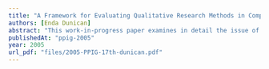 ```yaml
---
title: "A Framework for Evaluating Qualitative Research Methods in Computer Programming Education"
authors: [Enda Dunican]
abstract: "This work-in-progress paper examines in detail the issue of qualitative research method evaluation. In particular, it focuses on method evaluation from the perspective of Computer Science education research. To this end, it presents the reader with an evaluative framework. The key issue underlying the development of this framework is pragmatism, i.e. one that provides the researcher with a simplistic and context-specific evaluation technique. In terms of simplicity, it proposes a broadbrush approach to evaluation where approximation is used and based on a number of evaluative criteria. In addition, the framework is based on a set of properties that may be construed as pragmatic, in terms of them reflecting issues of real importance to a researcher, who is attempting to decide on which qualitative method to use in a given context. An example of framework utilisation is then presented with respect to the Grounded Theory research method in the context of computer science education research. This entails a multiple-litmus type test on the Grounded Theory research method where measurements are presented for each of the framework properties. Finally, the paper will draw attention to the reusability of the framework by presenting its structure from a meta-perspective and indicates that it can be used to evaluate any qualitative research method in any context."
publishedAt: "ppig-2005"
year: 2005
url_pdf: "files/2005-PPIG-17th-dunican.pdf"
---
```


